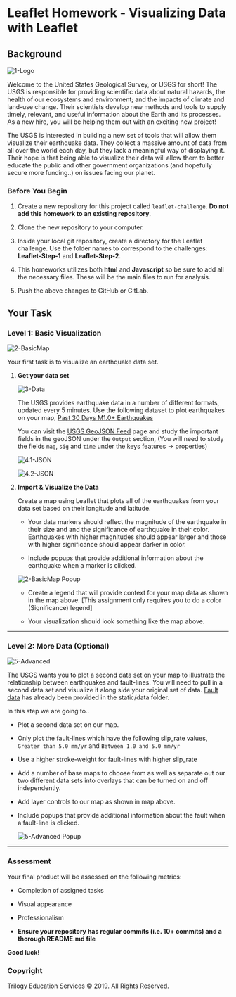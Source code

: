 # Leaflet Homework - Visualizing Data with Leaflet

## Background

![1-Logo](Images/1-Logo.png)

Welcome to the United States Geological Survey, or USGS for short! The USGS is responsible for providing scientific data about natural hazards, the health of our ecosystems and environment; and the impacts of climate and land-use change. Their scientists develop new methods and tools to supply timely, relevant, and useful information about the Earth and its processes. As a new hire, you will be helping them out with an exciting new project!

The USGS is interested in building a new set of tools that will allow them visualize their earthquake data. They collect a massive amount of data from all over the world each day, but they lack a meaningful way of displaying it. Their hope is that being able to visualize their data will allow them to better educate the public and other government organizations (and hopefully secure more funding..) on issues facing our planet.

### Before You Begin

1. Create a new repository for this project called `leaflet-challenge`. **Do not add this homework to an existing repository**.

2. Clone the new repository to your computer.

3. Inside your local git repository, create a directory for the Leaflet challenge. Use the folder names to correspond to the challenges: **Leaflet-Step-1** and **Leaflet-Step-2**.

4. This homeworks utilizes both **html** and **Javascript** so be sure to add all the necessary files. These will be the main files to run for analysis.

5. Push the above changes to GitHub or GitLab.

## Your Task

### Level 1: Basic Visualization

![2-BasicMap](Images/2-BasicMap.png)

Your first task is to visualize an earthquake data set.

1. **Get your data set**

   ![3-Data](Images/3-Data.png)

   The USGS provides earthquake data in a number of different formats, updated every 5 minutes. 
   Use the following dataset to plot earthquakes on your map,
   [Past 30 Days M1.0+ Earthquakes](https://earthquake.usgs.gov/earthquakes/feed/v1.0/summary/1.0_month.geojson)

   You can visit the [USGS GeoJSON Feed](http://earthquake.usgs.gov/earthquakes/feed/v1.0/geojson.php) page and study the important fields in the geoJSON under the `Output` section,
   (You will need to study the fields `mag`, `sig` and `time` under the keys features -> properties) 

   ![4.1-JSON](Images/4.1-GeoJSON.png)

   ![4.2-JSON](Images/4.2-GeoJSON.png)

2. **Import & Visualize the Data**

   Create a map using Leaflet that plots all of the earthquakes from your data set based on their longitude and latitude.

   * Your data markers should reflect the magnitude of the earthquake in their size and and the significance of earthquake in their color. Earthquakes with higher magnitudes should appear larger and those with higher significance should appear darker in color.

   * Include popups that provide additional information about the earthquake when a marker is clicked.

   ![2-BasicMap Popup](Images/2-BasicMapDetail.png)

   * Create a legend that will provide context for your map data as shown in the map above. 
   [This assignment only requires you to do a color (Significance) legend]

   * Your visualization should look something like the map above.

- - -

### Level 2: More Data (Optional)

![5-Advanced](Images/5-Advanced.png)

The USGS wants you to plot a second data set on your map to illustrate the relationship between earthquakes and fault-lines. You will need to pull in a second data set and visualize it along side your original set of data. [Fault data](static/data/qfaults_latest_quaternary.geojson) has already been provided in the static/data folder.

In this step we are going to..

* Plot a second data set on our map.

* Only plot the fault-lines which have the following slip_rate values,
`Greater than 5.0 mm/yr` and `Between 1.0 and 5.0 mm/yr`

* Use a higher stroke-weight for fault-lines with higher slip_rate

* Add a number of base maps to choose from as well as separate out our two different data sets into overlays that can be turned on and off independently.

* Add layer controls to our map as shown in map above.

* Include popups that provide additional information about the fault when a fault-line is clicked.

   ![5-Advanced Popup](Images/5-AdvancedDetail.png)

- - -

### Assessment

Your final product will be assessed on the following metrics:

* Completion of assigned tasks

* Visual appearance

* Professionalism

* **Ensure your repository has regular commits (i.e. 10+ commits) and a thorough README.md file**

**Good luck!**

### Copyright

Trilogy Education Services © 2019. All Rights Reserved.
